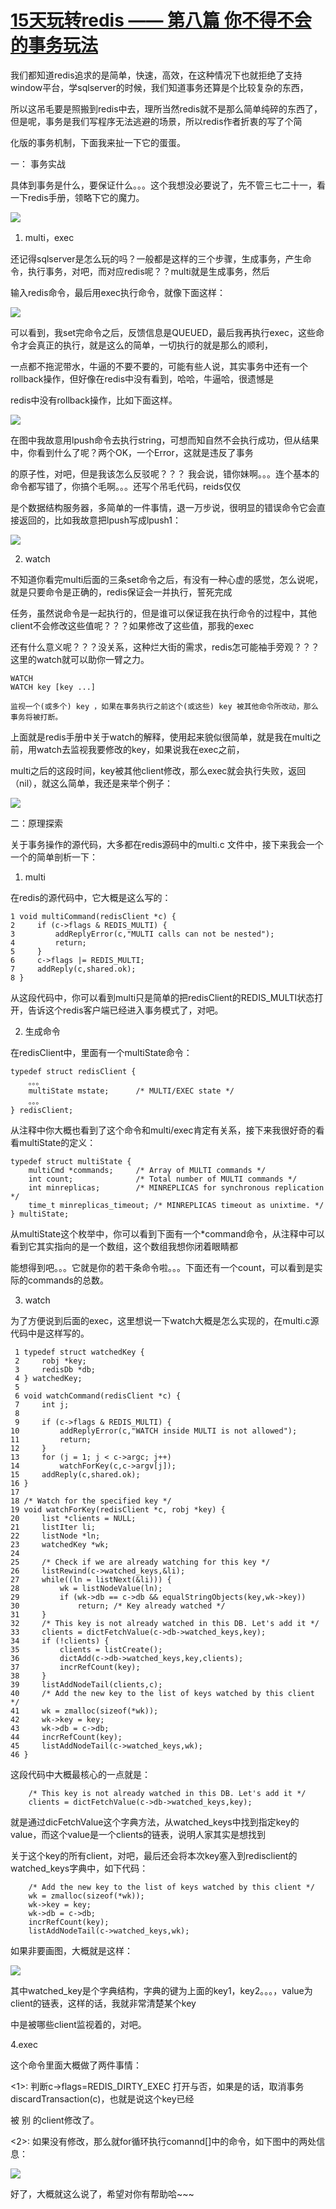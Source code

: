 # [15天玩转redis —— 第八篇 你不得不会的事务玩法][0] 

我们都知道redis追求的是简单，快速，高效，在这种情况下也就拒绝了支持window平台，学sqlserver的时候，我们知道事务还算是个比较复杂的东西，

所以这吊毛要是照搬到redis中去，理所当然redis就不是那么简单纯碎的东西了，但是呢，事务是我们写程序无法逃避的场景，所以redis作者折衷的写了个简

化版的事务机制，下面我来扯一下它的蛋蛋。

一： 事务实战

具体到事务是什么，要保证什么。。。这个我想没必要说了，先不管三七二十一，看一下redis手册，领略下它的魔力。

![][1]

1. multi，exec

还记得sqlserver是怎么玩的吗？一般都是这样的三个步骤，生成事务，产生命令，执行事务，对吧，而对应redis呢？？multi就是生成事务，然后

输入redis命令，最后用exec执行命令，就像下面这样：

![][2]

可以看到，我set完命令之后，反馈信息是QUEUED，最后我再执行exec，这些命令才会真正的执行，就是这么的简单，一切执行的就是那么的顺利，

一点都不拖泥带水，牛逼的不要不要的，可能有些人说，其实事务中还有一个rollback操作，但好像在redis中没有看到，哈哈，牛逼哈，很遗憾是

redis中没有rollback操作，比如下面这样。

![][3]

在图中我故意用lpush命令去执行string，可想而知自然不会执行成功，但从结果中，你看到什么了呢？两个OK，一个Error，这就是违反了事务

的原子性，对吧，但是我该怎么反驳呢？？？ 我会说，错你妹啊。。。连个基本的命令都写错了，你搞个毛啊。。。还写个吊毛代码，reids仅仅

是个数据结构服务器，多简单的一件事情，退一万步说，很明显的错误命令它会直接返回的，比如我故意把lpush写成lpush1：

![][4]

2. watch

不知道你看完multi后面的三条set命令之后，有没有一种心虚的感觉，怎么说呢，就是只要命令是正确的，redis保证会一并执行，誓死完成

任务，虽然说命令是一起执行的，但是谁可以保证我在执行命令的过程中，其他client不会修改这些值呢？？？如果修改了这些值，那我的exec

还有什么意义呢？？？没关系，这种烂大街的需求，redis怎可能袖手旁观？？？这里的watch就可以助你一臂之力。

    WATCH
    WATCH key [key ...]
    
    监视一个(或多个) key ，如果在事务执行之前这个(或这些) key 被其他命令所改动，那么事务将被打断。

上面就是redis手册中关于watch的解释，使用起来貌似很简单，就是我在multi之前，用watch去监视我要修改的key，如果说我在exec之前，

multi之后的这段时间，key被其他client修改，那么exec就会执行失败，返回（nil），就这么简单，我还是来举个例子：

![][5]

二：原理探索

关于事务操作的源代码，大多都在redis源码中的multi.c 文件中，接下来我会一个一个的简单剖析一下：

1. multi

在redis的源代码中，它大概是这么写的：

 


    1 void multiCommand(redisClient *c) {
    2     if (c->flags & REDIS_MULTI) {
    3         addReplyError(c,"MULTI calls can not be nested");
    4         return;
    5     }
    6     c->flags |= REDIS_MULTI;
    7     addReply(c,shared.ok);
    8 }


从这段代码中，你可以看到multi只是简单的把redisClient的REDIS_MULTI状态打开，告诉这个redis客户端已经进入事务模式了，对吧。

2. 生成命令

在redisClient中，里面有一个multiState命令：

    typedef struct redisClient {
        。。。
        multiState mstate;      /* MULTI/EXEC state */
        。。。
    } redisClient;

从注释中你大概也看到了这个命令和multi/exec肯定有关系，接下来我很好奇的看看multiState的定义：

    typedef struct multiState {
        multiCmd *commands;     /* Array of MULTI commands */
        int count;              /* Total number of MULTI commands */
        int minreplicas;        /* MINREPLICAS for synchronous replication */
        time_t minreplicas_timeout; /* MINREPLICAS timeout as unixtime. */
    } multiState;

从multiState这个枚举中，你可以看到下面有一个*command命令，从注释中可以看到它其实指向的是一个数组，这个数组我想你闭着眼睛都

能想得到吧。。。它就是你的若干条命令啦。。。下面还有一个count，可以看到是实际的commands的总数。

3. watch

为了方便说到后面的exec，这里想说一下watch大概是怎么实现的，在multi.c源代码中是这样写的。

 


     1 typedef struct watchedKey {
     2     robj *key;
     3     redisDb *db;
     4 } watchedKey;
     5 
     6 void watchCommand(redisClient *c) {
     7     int j;
     8 
     9     if (c->flags & REDIS_MULTI) {
    10         addReplyError(c,"WATCH inside MULTI is not allowed");
    11         return;
    12     }
    13     for (j = 1; j < c->argc; j++)
    14         watchForKey(c,c->argv[j]);
    15     addReply(c,shared.ok);
    16 }
    17 
    18 /* Watch for the specified key */
    19 void watchForKey(redisClient *c, robj *key) {
    20     list *clients = NULL;
    21     listIter li;
    22     listNode *ln;
    23     watchedKey *wk;
    24 
    25     /* Check if we are already watching for this key */
    26     listRewind(c->watched_keys,&li);
    27     while((ln = listNext(&li))) {
    28         wk = listNodeValue(ln);
    29         if (wk->db == c->db && equalStringObjects(key,wk->key))
    30             return; /* Key already watched */
    31     }
    32     /* This key is not already watched in this DB. Let's add it */
    33     clients = dictFetchValue(c->db->watched_keys,key);
    34     if (!clients) {
    35         clients = listCreate();
    36         dictAdd(c->db->watched_keys,key,clients);
    37         incrRefCount(key);
    38     }
    39     listAddNodeTail(clients,c);
    40     /* Add the new key to the list of keys watched by this client */
    41     wk = zmalloc(sizeof(*wk));
    42     wk->key = key;
    43     wk->db = c->db;
    44     incrRefCount(key);
    45     listAddNodeTail(c->watched_keys,wk);
    46 }


这段代码中大概最核心的一点就是：

        /* This key is not already watched in this DB. Let's add it */
        clients = dictFetchValue(c->db->watched_keys,key);

就是通过dicFetchValue这个字典方法，从watched_keys中找到指定key的value，而这个value是一个clients的链表，说明人家其实是想找到

关于这个key的所有client，对吧，最后还会将本次key塞入到redisclient的watched_keys字典中，如下代码：

        /* Add the new key to the list of keys watched by this client */
        wk = zmalloc(sizeof(*wk));
        wk->key = key;
        wk->db = c->db;
        incrRefCount(key);
        listAddNodeTail(c->watched_keys,wk);

如果非要画图，大概就是这样：

![][6]

其中watched_key是个字典结构，字典的键为上面的key1，key2。。。，value为client的链表，这样的话，我就非常清楚某个key

中是被哪些client监视着的，对吧。

4.exec

这个命令里面大概做了两件事情：

<1>: 判断c->flags=REDIS_DIRTY_EXEC 打开与否，如果是的话，取消事务discardTransaction(c)，也就是说这个key已经

被 别 的client修改了。

<2>: 如果没有修改，那么就for循环执行comannd[]中的命令，如下图中的两处信息：

![][7]

好了，大概就这么说了，希望对你有帮助哈~~~

[0]: http://www.cnblogs.com/huangxincheng/p/4991096.html
[1]: http://images2015.cnblogs.com/blog/214741/201511/214741-20151124085043186-2029562872.png
[2]: http://images2015.cnblogs.com/blog/214741/201511/214741-20151124090827873-249413445.png
[3]: http://images2015.cnblogs.com/blog/214741/201511/214741-20151124091851233-1757805930.png
[4]: http://images2015.cnblogs.com/blog/214741/201511/214741-20151124092520280-1780328095.png
[5]: http://images2015.cnblogs.com/blog/214741/201511/214741-20151124110844546-620094039.png
[6]: http://images2015.cnblogs.com/blog/214741/201511/214741-20151124111058562-668020490.png
[7]: http://images2015.cnblogs.com/blog/214741/201511/214741-20151124111522874-821140607.png